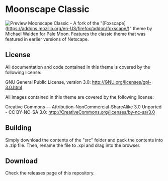 ﻿# Moonscape Classic
![Preview](http://not-yet-available.com/)
Moonscape Classic - A fork of the "[Foxscape] (https://addons.mozilla.org/en-US/firefox/addon/foxscape/)" theme by Michael Walden for Pale Moon. Features the classic theme that was featured in earlier versions of Netscape.

## License
All documentation and code contained in this theme is covered by the
following license:

GNU General Public License, version 3.0: http://GNU.org/licenses/gpl-3.0.html

All images contained in this theme are covered by the following license:

Creative Commons — Attribution-NonCommercial-ShareAlike 3.0 Unported -
CC BY-NC-SA 3.0: http://CreativeCommons.org/licenses/by-nc-sa/3.0

## Building
Simply download the contents of the "src" folder  and pack the contents into a .zip file. Then, rename the file to .xpi and drag into the browser.

## Download
Check the releases page of this repository.